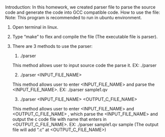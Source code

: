 Introduction:
	In this homework, we created parser file to parse the source code and generate the code into GCC compatible code.
How to use the file:
Note: This program is recommended to run in ubuntu environment. 
1. Open terminal in linux.
2. Type “make” to flex and compile the file (The executable file is parser).
3. There are 3 methods to use the parser:
	1. ./parser

	This method allows user to input source code the parse it.
	EX: ./parser
	
 	2. ./parser <INPUT_FILE_NAME>
  
 	This method allows user to enter <INPUT_FILE_NAME> and parse the <INPUT_FILE_NAME>.
	EX: ./parser sample1.qv
	
 	3. ./parser <INPUT_FILE_NAME> <OUTPUT_C_FILE_NAME>
  
 	This method allows user to enter <INPUT_FILE_NAME> and <OUTPUT_C_FILE_NAME> , which parse the <INPUT_FILE_NAME> and output the c code file with name that enters in <OUTPUT_C_FILE_NAME>.
	EX: ./parser sample1.qv sample (The output file will add “.c” at <OUTPUT_C_FILE_NAME>)
